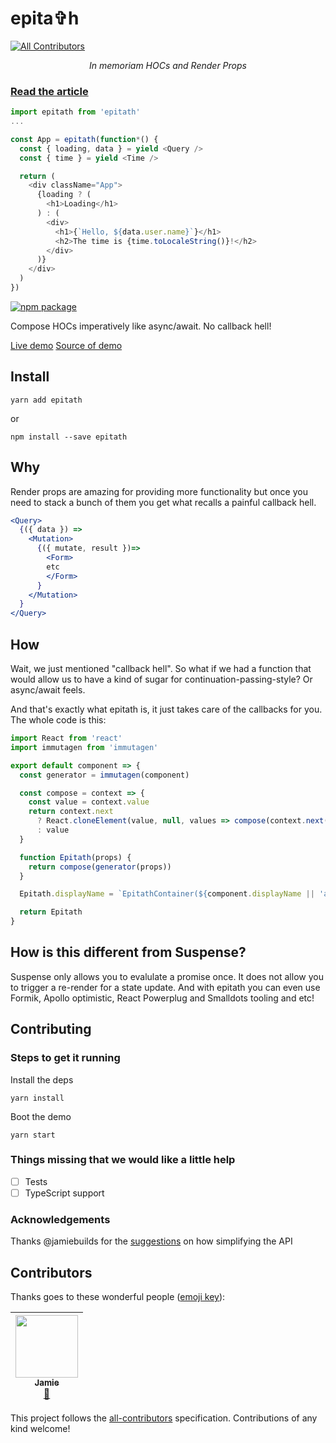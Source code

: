 # epita✞h
[![All Contributors](https://img.shields.io/badge/all_contributors-1-orange.svg?style=flat-square)](#contributors)

<p align="center">
  <i>In memoriam HOCs and Render Props</i>
</p>

### [Read the article](https://medium.com/p/9f76dd911f9e)

```js
import epitath from 'epitath'
...

const App = epitath(function*() {
  const { loading, data } = yield <Query />
  const { time } = yield <Time />

  return (
    <div className="App">
      {loading ? (
        <h1>Loading</h1>
      ) : (
        <div>
          <h1>{`Hello, ${data.user.name}`}</h1>
          <h2>The time is {time.toLocaleString()}!</h2>
        </div>
      )}
    </div>
  )
})
```

[![npm package][npm-badge]][npm]

Compose HOCs imperatively like async/await. No callback hell!

[Live demo](http://astrocoders.com/epitath)
[Source of demo](https://github.com/Astrocoders/epitath/blob/master/demo/src/index.js#L42)

[npm-badge]: https://img.shields.io/npm/v/npm-package.svg?style=flat-square
[npm]: https://www.npmjs.org/package/npm-package

## Install

```
yarn add epitath
```
or
```
npm install --save epitath
```

## Why
Render props are amazing for providing more functionality but once you need to stack a bunch of them you get what recalls a painful callback hell.

```jsx
<Query>
  {({ data }) =>
    <Mutation>
      {({ mutate, result })=>
        <Form>
        etc
        </Form>
      }
    </Mutation>
  }
</Query>
```

## How

Wait, we just mentioned "callback hell". So what if we had a function that would allow us to have a kind of sugar for continuation-passing-style? Or async/await feels.

And that's exactly what epitath is, it just takes care of the callbacks for you.
The whole code is this:

```js
import React from 'react'
import immutagen from 'immutagen'

export default component => {
  const generator = immutagen(component)

  const compose = context => {
    const value = context.value
    return context.next
      ? React.cloneElement(value, null, values => compose(context.next(values)))
      : value
  }

  function Epitath(props) {
    return compose(generator(props))
  }

  Epitath.displayName = `EpitathContainer(${component.displayName || 'anonymous'})`

  return Epitath
}
```

## How is this different from Suspense?

Suspense only allows you to evalulate a promise once. It does not allow you to trigger a re-render for a state update.
And with epitath you can even use Formik, Apollo optimistic, React Powerplug and Smalldots tooling and etc!

## Contributing

### Steps to get it running

Install the deps
```
yarn install
```

Boot the demo
```
yarn start
```

### Things missing that we would like a little help

- [ ] Tests
- [ ] TypeScript support

### Acknowledgements 

Thanks @jamiebuilds for the [suggestions](https://github.com/Astrocoders/epitath/issues/1) on how simplifying the API

## Contributors

Thanks goes to these wonderful people ([emoji key](https://github.com/kentcdodds/all-contributors#emoji-key)):

<!-- ALL-CONTRIBUTORS-LIST:START - Do not remove or modify this section -->
<!-- prettier-ignore -->
| [<img src="https://avatars0.githubusercontent.com/u/952783?v=4" width="100px;"/><br /><sub><b>Jamie</b></sub>](https://jamie.build/)<br />[🤔](#ideas-jamiebuilds "Ideas, Planning, & Feedback") |
| :---: |
<!-- ALL-CONTRIBUTORS-LIST:END -->

This project follows the [all-contributors](https://github.com/kentcdodds/all-contributors) specification. Contributions of any kind welcome!